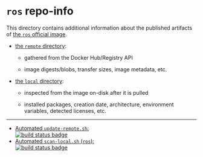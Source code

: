 # `ros` repo-info

This directory contains additional information about the published artifacts of [the `ros` official image](https://hub.docker.com/_/ros/).

-	[the `remote` directory](remote/):

	-	gathered from the Docker Hub/Registry API

	-	image digests/blobs, transfer sizes, image metadata, etc.

-	[the `local` directory](local/):

	-	inspected from the image on-disk after it is pulled

	-	installed packages, creation date, architecture, environment variables, detected licenses, etc.

---

-	[Automated `update-remote.sh`:  
	![build status badge](https://doi-janky.infosiftr.net/job/repo-info/job/remote/badge/icon)](https://doi-janky.infosiftr.net/job/repo-info/job/remote/)
-	[Automated `scan-local.sh` (`ros`):  
	![build status badge](https://doi-janky.infosiftr.net/job/repo-info/job/local/job/ros/badge/icon)](https://doi-janky.infosiftr.net/job/repo-info/job/local/job/ros)
